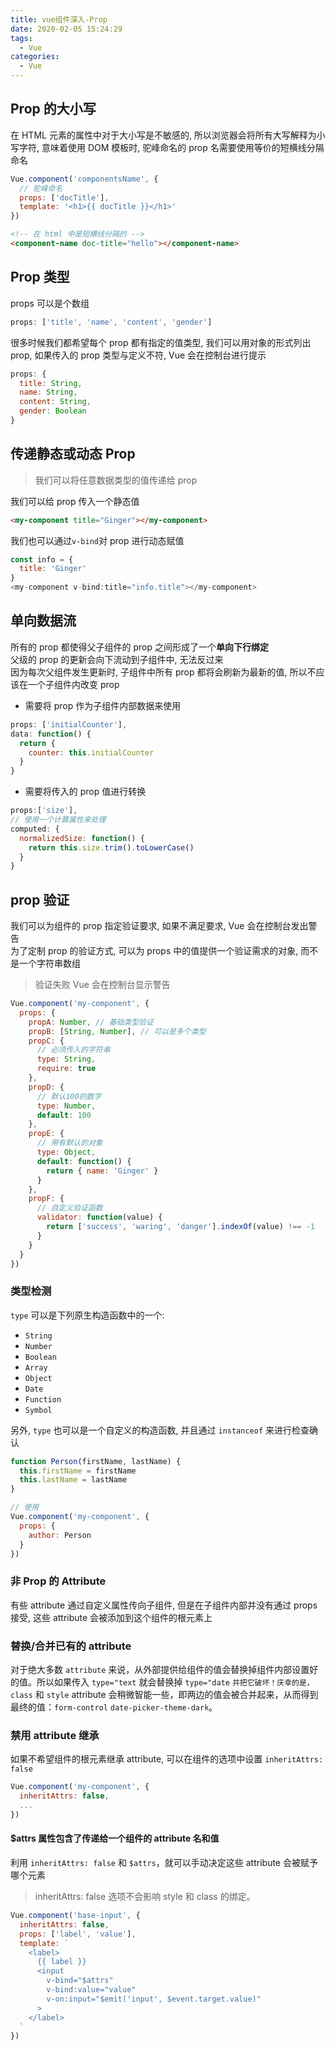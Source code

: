 ```yaml
---
title: vue组件深入-Prop
date: 2020-02-05 15:24:29
tags:
  - Vue
categories:
  - Vue
---
```


## Prop 的大小写

在 HTML 元素的属性中对于大小写是不敏感的, 所以浏览器会将所有大写解释为小写字符, 意味着使用 DOM 模板时, 驼峰命名的 prop 名需要使用等价的短横线分隔命名

```js
Vue.component('componentsName', {
  // 驼峰命名
  props: ['docTitle'],
  template: '<h1>{{ docTitle }}</h1>'
})
```

```html
<!-- 在 html 中是短横线分隔的 -->
<component-name doc-title="hello"></component-name>
```

## Prop 类型

props 可以是个数组

```js
props: ['title', 'name', 'content', 'gender']
```

很多时候我们都希望每个 prop 都有指定的值类型, 我们可以用对象的形式列出 prop, 如果传入的 prop 类型与定义不符, Vue 会在控制台进行提示

```js
props: {
  title: String,
  name: String,
  content: String,
  gender: Boolean
}
```

## 传递静态或动态 Prop

> 我们可以将任意数据类型的值传递给 prop

我们可以给 prop 传入一个静态值

```html
<my-component title="Ginger"></my-component>
```

我们也可以通过`v-bind`对 prop 进行动态赋值

```js
const info = {
  title: 'Ginger'
}
<my-component v-bind:title="info.title"></my-component>
```

## 单向数据流

所有的 prop 都使得父子组件的 prop 之间形成了一个**单向下行绑定**  
父级的 prop 的更新会向下流动到子组件中, 无法反过来  
因为每次父组件发生更新时, 子组件中所有 prop 都将会刷新为最新的值, 所以不应该在一个子组件内改变 prop

- 需要将 prop 作为子组件内部数据来使用

```js
props: ['initialCounter'],
data: function() {
  return {
    counter: this.initialCounter
  }
}
```

- 需要将传入的 prop 值进行转换

```js
props:['size'],
// 使用一个计算属性来处理
computed: {
  normalizedSize: function() {
    return this.size.trim().toLowerCase()
  }
}
```

## prop 验证

我们可以为组件的 prop 指定验证要求, 如果不满足要求, Vue 会在控制台发出警告  
为了定制 prop 的验证方式, 可以为 props 中的值提供一个验证需求的对象, 而不是一个字符串数组

> 验证失败 Vue 会在控制台显示警告

```js
Vue.component('my-component', {
  props: {
    propA: Number, // 基础类型验证
    propB: [String, Number], // 可以是多个类型
    propC: {
      // 必须传入的字符串
      type: String,
      require: true
    },
    propD: {
      // 默认100的数字
      type: Number,
      default: 100
    },
    propE: {
      // 带有默认的对象
      type: Object,
      default: function() {
        return { name: 'Ginger' }
      }
    },
    propF: {
      // 自定义验证函数
      validator: function(value) {
        return ['success', 'waring', 'danger'].indexOf(value) !== -1
      }
    }
  }
})
```

### 类型检测

`type` 可以是下列原生构造函数中的一个:

- `String`
- `Number`
- `Boolean`
- `Array`
- `Object`
- `Date`
- `Function`
- `Symbol`

另外, `type` 也可以是一个自定义的构造函数, 并且通过 `instanceof` 来进行检查确认

```js
function Person(firstName, lastName) {
  this.firstName = firstName
  this.lastName = lastName
}

// 使用
Vue.component('my-component', {
  props: {
    author: Person
  }
})
```

### 非 Prop 的 Attribute

有些 attribute 通过自定义属性传向子组件, 但是在子组件内部并没有通过 props 接受, 这些 attribute 会被添加到这个组件的根元素上

### 替换/合并已有的 attribute

对于绝大多数 `attribute` 来说，从外部提供给组件的值会替换掉组件内部设置好的值。所以如果传入 `type="text` 就会替换掉 `type="date` `并把它破坏！庆幸的是，class` 和 `style` attribute 会稍微智能一些，即两边的值会被合并起来，从而得到最终的值：`form-control` `date-picker-theme-dark`。

### 禁用 attribute 继承

如果不希望组件的根元素继承 attribute, 可以在组件的选项中设置 `inheritAttrs: false`

```js
Vue.component('my-component', {
  inheritAttrs: false,
  ...
})
```

#### \$attrs 属性包含了传递给一个组件的 attribute 名和值

利用 `inheritAttrs: false` 和 `$attrs`，就可以手动决定这些 attribute 会被赋予哪个元素

> inheritAttrs: false 选项不会影响 style 和 class 的绑定。

```js
Vue.component('base-input', {
  inheritAttrs: false,
  props: ['label', 'value'],
  template: `
    <label>
      {{ label }}
      <input
        v-bind="$attrs"
        v-bind:value="value"
        v-on:input="$emit('input', $event.target.value)"
      >
    </label>
  `
})
```
